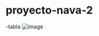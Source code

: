 # proyecto-nava-2
-tabla
![image](https://github.com/user-attachments/assets/f1c6157d-36d1-4f6e-9ee0-9ba827e4256a)
